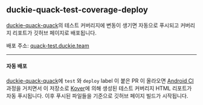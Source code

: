 ## duckie-quack-test-coverage-deploy

[duckie-quack-quack](https://github.com/sungbinland/duckie-quack-quack)의 테스트 커버리지에 변동이 생기면 자동으로 푸시되고 커버리지 리포트가 깃허브 페이지로 배포됩니다.

배포 주소: [quack-test.duckie.team](https://quack-test.duckie.team)

---

#### 자동 배포

[duckie-quack-quack](https://github.com/sungbinland/duckie-quack-quack)에 `test` 와 `deploy` label 이 붙은 PR 이 올라오면 [Android CI](https://github.com/sungbinland/duckie-quack-quack/blob/develop/.github/workflows/android-ci.yml) 과정을 거치면서 이 저장소로 [Kover](https://github.com/Kotlin/kotlinx-kover)에 의해 생성된 테스트 커버리지 HTML 리포트가 자동 푸시됩니다. 이후 푸시된 파일들을 기준으로 깃허브 페이지 빌드가 시작됩니다.